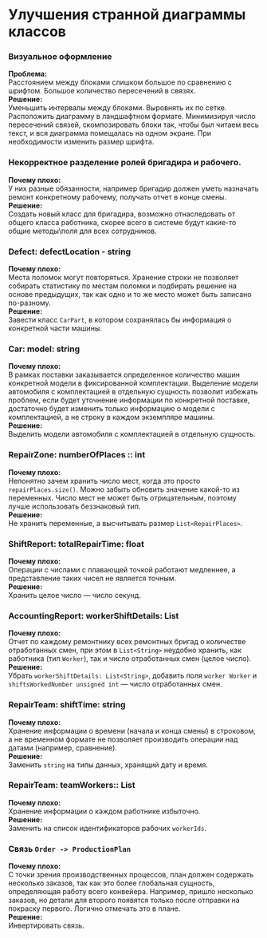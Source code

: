 # Улучшения странной диаграммы классов

### Визуальное оформление
**Проблема:**  
Расстоянием между блоками слишком большое по сравнению с шрифтом. Большое количество пересечений в связях.  
**Решение:**  
Уменьшить интервалы между блоками. Выровнять их по сетке. Расположить диаграмму в ландшафтном формате. Минимизируя число пересечений связей, скомпозировать блоки так, чтобы был читаем весь текст, и вся диаграмма помещалась на одном экране. При необходимости изменить размер шрифта.


### Некорректное разделение ролей бригадира и рабочего. 
**Почему плохо:**  
У них разные обязанности, например бригадир должен уметь назначать ремонт конкретному рабочему, получать отчет в конце смены.  
**Решение:**  
Создать новый класс для бригадира, возможно отнаследовать от общего класса работника, скорее всего в системе будут какие-то общие методы\поля для всех сотрудников.


### Defect: defectLocation - string
**Почему плохо:**  
Места поломок могут повторяться. Хранение строки не позволяет собирать статистику по местам поломки и подбирать решение на основе предыдущих, так как одно и то же место может быть записано по-разному.  
**Решение:**  
Завести класс `CarPart`, в котором сохранялась бы информация о конкретной части машины.

### Car: model: string
**Почему плохо:**  
В рамках поставки заказывается определенное количество машин конкретной модели в фиксированной комплектации. Выделение модели автомобиля с комплектацией в отдельную сущность позволит избежать проблем, если будет уточнение информации по конкретной поставке, достаточно будет изменить только информацию о модели с комплектацией, а не строку в каждом экземпляре машины.  
**Решение:**  
Выделить модели автомобиля с комплектацией в отдельную сущность.

### RepairZone: numberOfPlaces :: int
**Почему плохо:**  
Непонятно зачем хранить число мест, когда это просто `repairPlaces.size()`. Можно забыть обновить значение какой-то из переменных. Число мест не может быть отрицательным, поэтому лучше использовать беззнаковый тип.  
**Решение:**  
Не хранить переменные, а высчитывать размер `List<RepairPlaces>`.

### ShiftReport: totalRepairTime: float
**Почему плохо:**  
Операции с числами с плавающей точкой работают медленнее, а представление таких чисел не является точным.  
**Решение:**  
Хранить целое число — число секунд.

### AccountingReport: workerShiftDetails: List<String>
**Почему плохо:**  
Отчет по каждому ремонтнику всех ремонтных бригад о количестве отработанных смен, при этом в `List<String>` неудобно хранить, как работника (тип `Worker`), так и число отработанных смен (целое число).  
**Решение:**  
Убрать `workerShiftDetails: List<String>`, добавить поля `worker Worker` и `shiftsWorkedNumber unsigned int` — число отработанных смен.

### RepairTeam: shiftTime: string
**Почему плохо:**  
Хранение информации о времени (начала и конца смены) в строковом, а не временном формате не позволяет производить операции над датами (например, сравнение).  
**Решение:**  
Заменить `string` на типы данных, хранящий дату и время.

### RepairTeam: teamWorkers:: List<Worker>
**Почему плохо:**  
Хранение информации о каждом работнике избыточно.  
**Решение:**  
Заменить на список идентификаторов рабочих `workerIds`.

### Связь `Order -> ProductionPlan`
**Почему плохо:**  
С точки зрения производственных процессов, план должен содержать несколько заказов, так как это более глобальная сущность, определяющая работу всего конвейера. Например, пришло несколько заказов, но детали для второго появятся только после отправки на покраску первого. Логично отмечать это в плане.  
**Решение:**  
Инвертировать связь.

